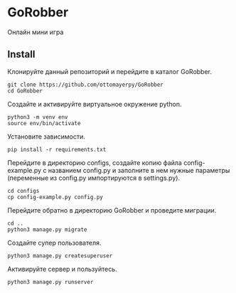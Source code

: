 # GoRobber
Онлайн мини игра

## Install

Клонируйте данный репозиторий и перейдите в каталог GoRobber.
```
git clone https://github.com/ottomayerpy/GoRobber
cd GoRobber
```
Создайте и активируйте виртуальное окружение python.
```
python3 -m venv env
source env/bin/activate
```
Установите зависимости.
```
pip install -r requirements.txt
```
Перейдите в директорию configs, создайте копию файла config-example.py с названием config.py и заполните
в нем нужные параметры (переменные из config.py импортируются в settings.py).
```
cd configs
cp config-example.py config.py
```
Перейдите обратно в директорию GoRobber и проведите миграции.
```
cd ..
python3 manage.py migrate
```
Создайте супер пользователя.
```
python3 manage.py createsuperuser
```
Активируйте сервер и пользуйтесь.
```
python3 manage.py runserver
```
